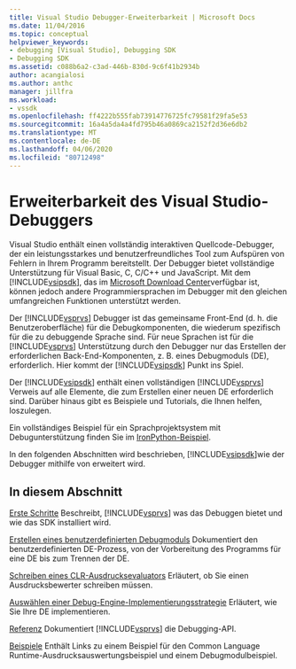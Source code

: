 ```yaml
---
title: Visual Studio Debugger-Erweiterbarkeit | Microsoft Docs
ms.date: 11/04/2016
ms.topic: conceptual
helpviewer_keywords:
- debugging [Visual Studio], Debugging SDK
- Debugging SDK
ms.assetid: c088b6a2-c3ad-446b-830d-9c6f41b2934b
author: acangialosi
ms.author: anthc
manager: jillfra
ms.workload:
- vssdk
ms.openlocfilehash: ff4222b555fab73914776725fc79581f29fa5e53
ms.sourcegitcommit: 16a4a5da4a4fd795b46a0869ca2152f2d36e6db2
ms.translationtype: MT
ms.contentlocale: de-DE
ms.lasthandoff: 04/06/2020
ms.locfileid: "80712498"
---
```

# <a name="visual-studio-debugger-extensibility"></a>Erweiterbarkeit des Visual Studio-Debuggers
Visual Studio enthält einen vollständig interaktiven Quellcode-Debugger, der ein leistungsstarkes und benutzerfreundliches Tool zum Aufspüren von Fehlern in Ihrem Programm bereitstellt. Der Debugger bietet vollständige Unterstützung für Visual Basic, C, C/C++ und JavaScript. Mit dem [!INCLUDE[vsipsdk](../../extensibility/includes/vsipsdk_md.md)], das im [Microsoft Download Center](https://www.microsoft.com/download/details.aspx?id=21835)verfügbar ist, können jedoch andere Programmiersprachen im Debugger mit den gleichen umfangreichen Funktionen unterstützt werden.

 Der [!INCLUDE[vsprvs](../../code-quality/includes/vsprvs_md.md)] Debugger ist das gemeinsame Front-End (d. h. die Benutzeroberfläche) für die Debugkomponenten, die wiederum spezifisch für die zu debuggende Sprache sind. Für neue Sprachen ist für die [!INCLUDE[vsprvs](../../code-quality/includes/vsprvs_md.md)] Unterstützung durch den Debugger nur das Erstellen der erforderlichen Back-End-Komponenten, z. B. eines Debugmoduls (DE), erforderlich. Hier kommt der [!INCLUDE[vsipsdk](../../extensibility/includes/vsipsdk_md.md)] Punkt ins Spiel.

 Der [!INCLUDE[vsipsdk](../../extensibility/includes/vsipsdk_md.md)] enthält einen vollständigen [!INCLUDE[vsprvs](../../code-quality/includes/vsprvs_md.md)] Verweis auf alle Elemente, die zum Erstellen einer neuen DE erforderlich sind. Darüber hinaus gibt es Beispiele und Tutorials, die Ihnen helfen, loszulegen.

 Ein vollständiges Beispiel für ein Sprachprojektsystem mit Debugunterstützung finden Sie im [IronPython-Beispiel](https://www.microsoft.com/download/details.aspx?id=55984).

 In den folgenden Abschnitten wird beschrieben, [!INCLUDE[vsipsdk](../../extensibility/includes/vsipsdk_md.md)]wie der Debugger mithilfe von erweitert wird.

## <a name="in-this-section"></a>In diesem Abschnitt
 [Erste Schritte](../../extensibility/debugger/getting-started-with-debugger-extensibility.md) Beschreibt, [!INCLUDE[vsprvs](../../code-quality/includes/vsprvs_md.md)] was das Debuggen bietet und wie das SDK installiert wird.

 [Erstellen eines benutzerdefinierten Debugmoduls](../../extensibility/debugger/creating-a-custom-debug-engine.md) Dokumentiert den benutzerdefinierten DE-Prozess, von der Vorbereitung des Programms für eine DE bis zum Trennen der DE.

 [Schreiben eines CLR-Ausdrucksevaluators](../../extensibility/debugger/writing-a-common-language-runtime-expression-evaluator.md) Erläutert, ob Sie einen Ausdrucksbewerter schreiben müssen.

 [Auswählen einer Debug-Engine-Implementierungsstrategie](../../extensibility/debugger/choosing-a-debug-engine-implementation-strategy.md) Erläutert, wie Sie Ihre DE implementieren.

 [Referenz](../../extensibility/debugger/reference/reference-visual-studio-debugging-apis.md) Dokumentiert [!INCLUDE[vsprvs](../../code-quality/includes/vsprvs_md.md)] die Debugging-API.

 [Beispiele](../../extensibility/debugger/visual-studio-debugging-samples.md) Enthält Links zu einem Beispiel für den Common Language Runtime-Ausdrucksauswertungsbeispiel und einem Debugmodulbeispiel.

